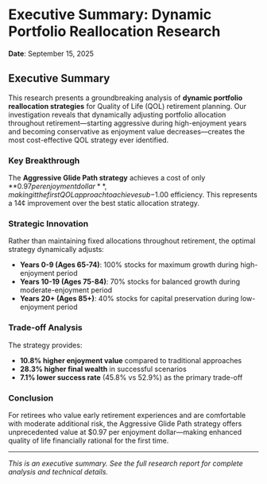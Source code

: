 # Executive Summary: Dynamic Portfolio Reallocation Research

**Date**: September 15, 2025


## Executive Summary

This research presents a groundbreaking analysis of **dynamic portfolio reallocation strategies** for Quality of Life (QOL) retirement planning. Our investigation reveals that dynamically adjusting portfolio allocation throughout retirement—starting aggressive during high-enjoyment years and becoming conservative as enjoyment value decreases—creates the most cost-effective QOL strategy ever identified.

### Key Breakthrough
The **Aggressive Glide Path strategy** achieves a cost of only **$0.97 per enjoyment dollar**, making it the first QOL approach to achieve sub-$1.00 efficiency. This represents a 14¢ improvement over the best static allocation strategy.

### Strategic Innovation
Rather than maintaining fixed allocations throughout retirement, the optimal strategy dynamically adjusts:
- **Years 0-9 (Ages 65-74)**: 100% stocks for maximum growth during high-enjoyment period
- **Years 10-19 (Ages 75-84)**: 70% stocks for balanced growth during moderate-enjoyment period  
- **Years 20+ (Ages 85+)**: 40% stocks for capital preservation during low-enjoyment period

### Trade-off Analysis
The strategy provides:
- **10.8% higher enjoyment value** compared to traditional approaches
- **28.3% higher final wealth** in successful scenarios
- **7.1% lower success rate** (45.8% vs 52.9%) as the primary trade-off

### Conclusion
For retirees who value early retirement experiences and are comfortable with moderate additional risk, the Aggressive Glide Path strategy offers unprecedented value at $0.97 per enjoyment dollar—making enhanced quality of life financially rational for the first time.


---
*This is an executive summary. See the full research report for complete analysis and technical details.*

